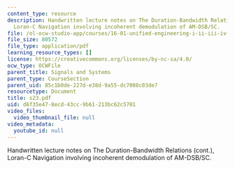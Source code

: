```yaml
---
content_type: resource
description: Handwritten lecture notes on The Duration-Bandwidth Relations (cont.),
  Loran-C Navigation involving incoherent demodulation of AM-DSB/SC.
file: /ol-ocw-studio-app/courses/16-01-unified-engineering-i-ii-iii-iv-fall-2005-spring-2006/d6f35e478ecd43cc9b61213bc62c5701_s23.pdf
file_size: 80572
file_type: application/pdf
learning_resource_types: []
license: https://creativecommons.org/licenses/by-nc-sa/4.0/
ocw_type: OCWFile
parent_title: Signals and Systems
parent_type: CourseSection
parent_uid: 85c1b0de-227d-e38d-9a55-dc7008c03de7
resourcetype: Document
title: s23.pdf
uid: d6f35e47-8ecd-43cc-9b61-213bc62c5701
video_files:
  video_thumbnail_file: null
video_metadata:
  youtube_id: null
---
```

Handwritten lecture notes on The Duration-Bandwidth Relations (cont.), Loran-C Navigation involving incoherent demodulation of AM-DSB/SC.